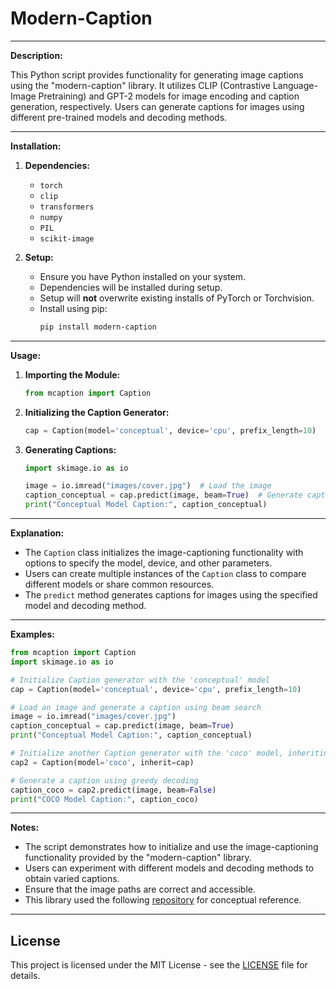 <h1>Modern-Caption</h1>

---

**Description:**

This Python script provides functionality for generating image captions using the "modern-caption" library. It utilizes CLIP (Contrastive Language-Image Pretraining) and GPT-2 models for image encoding and caption generation, respectively. Users can generate captions for images using different pre-trained models and decoding methods.

---

**Installation:**

1. **Dependencies:**
   - `torch`
   - `clip`
   - `transformers`
   - `numpy`
   - `PIL`
   - `scikit-image`

2. **Setup:**
   - Ensure you have Python installed on your system.
   - Dependencies will be installed during setup.
   - Setup will **not** overwrite existing installs of PyTorch or Torchvision.
   - Install using pip:
     ```bash
     pip install modern-caption
     ```

---

**Usage:**

1. **Importing the Module:**
   ```python
   from mcaption import Caption
   ```

2. **Initializing the Caption Generator:**
   ```python
   cap = Caption(model='conceptual', device='cpu', prefix_length=10)
   ```

3. **Generating Captions:**
   ```python
   import skimage.io as io
   
   image = io.imread("images/cover.jpg")  # Load the image
   caption_conceptual = cap.predict(image, beam=True)  # Generate caption with beam search
   print("Conceptual Model Caption:", caption_conceptual)
   ```

---

**Explanation:**

- The `Caption` class initializes the image-captioning functionality with options to specify the model, device, and other parameters.
- Users can create multiple instances of the `Caption` class to compare different models or share common resources.
- The `predict` method generates captions for images using the specified model and decoding method.

---

**Examples:**

```python
from mcaption import Caption
import skimage.io as io

# Initialize Caption generator with the 'conceptual' model
cap = Caption(model='conceptual', device='cpu', prefix_length=10)

# Load an image and generate a caption using beam search
image = io.imread("images/cover.jpg")
caption_conceptual = cap.predict(image, beam=True)
print("Conceptual Model Caption:", caption_conceptual)

# Initialize another Caption generator with the 'coco' model, inheriting from the previous one
cap2 = Caption(model='coco', inherit=cap)

# Generate a caption using greedy decoding
caption_coco = cap2.predict(image, beam=False)
print("COCO Model Caption:", caption_coco)
```

---

**Notes:**
- The script demonstrates how to initialize and use the image-captioning functionality provided by the "modern-caption" library.
- Users can experiment with different models and decoding methods to obtain varied captions.
- Ensure that the image paths are correct and accessible.
- This library used the following [repository](https://github.com/rmokady/CLIP_prefix_caption) for conceptual reference.

---

## License

This project is licensed under the MIT License - see the [LICENSE](LICENSE) file for details.